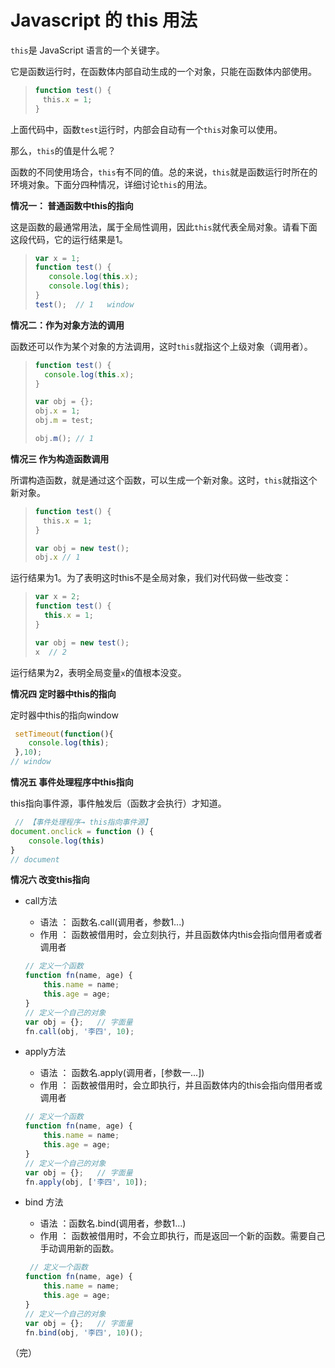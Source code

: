 # Javascript 的 this 用法

`this`是 JavaScript 语言的一个关键字。

它是函数运行时，在函数体内部自动生成的一个对象，只能在函数体内部使用。

> ```javascript
> function test() {
> 　this.x = 1;
> }
> ```

上面代码中，函数`test`运行时，内部会自动有一个`this`对象可以使用。

那么，`this`的值是什么呢？

函数的不同使用场合，`this`有不同的值。总的来说，`this`就是函数运行时所在的环境对象。下面分四种情况，详细讨论`this`的用法。

**情况一： 普通函数中this的指向**

这是函数的最通常用法，属于全局性调用，因此`this`就代表全局对象。请看下面这段代码，它的运行结果是1。

> ```javascript
> var x = 1;
> function test() {
>    console.log(this.x);
>    console.log(this);
> }
> test();  // 1   window
> ```

**情况二：作为对象方法的调用**

函数还可以作为某个对象的方法调用，这时`this`就指这个上级对象（调用者）。

> ```javascript
> function test() {
>   console.log(this.x);
> }
> 
> var obj = {};
> obj.x = 1;
> obj.m = test;
> 
> obj.m(); // 1
> ```

**情况三 作为构造函数调用**

所谓构造函数，就是通过这个函数，可以生成一个新对象。这时，`this`就指这个新对象。

> ```javascript
> function test() {
> 　this.x = 1;
> }
> 
> var obj = new test();
> obj.x // 1
> ```

运行结果为1。为了表明这时this不是全局对象，我们对代码做一些改变：

> ```javascript
> var x = 2;
> function test() {
>   this.x = 1;
> }
> 
> var obj = new test();
> x  // 2
> ```

运行结果为2，表明全局变量`x`的值根本没变。

**情况四 定时器中this的指向**

定时器中this的指向window

```javascript
 setTimeout(function(){
    console.log(this);
 },10);
// window
```

**情况五 事件处理程序中this指向**

this指向事件源，事件触发后（函数才会执行）才知道。

```javascript
 // 【事件处理程序→ this指向事件源】
document.onclick = function () {
    console.log(this)
}
// document
```





**情况六 改变this指向**

- call方法

  - 语法 ： 函数名.call(调用者，参数1...)
  - 作用 ： 函数被借用时，会立刻执行，并且函数体内this会指向借用者或者调用者

  ```javascript
  // 定义一个函数
  function fn(name, age) {
      this.name = name;
      this.age = age;
  }
  // 定义一个自己的对象
  var obj = {};   // 字面量
  fn.call(obj, '李四', 10);
  ```

- apply方法

  - 语法 ： 函数名.apply(调用者，[参数一...])
  - 作用 ： 函数被借用时，会立即执行，并且函数体内的this会指向借用者或调用者

  ```javascript
  // 定义一个函数
  function fn(name, age) {
      this.name = name;
      this.age = age;
  }
  // 定义一个自己的对象
  var obj = {};   // 字面量
  fn.apply(obj, ['李四', 10]);
  ```

- bind 方法

  - 语法 ：函数名.bind(调用者，参数1...)
  - 作用 ： 函数被借用时，不会立即执行，而是返回一个新的函数。需要自己手动调用新的函数。

  ```javascript
   // 定义一个函数
  function fn(name, age) {
      this.name = name;
      this.age = age;
  }
  // 定义一个自己的对象
  var obj = {};   // 字面量
  fn.bind(obj, '李四', 10)();
  ```



（完） 